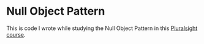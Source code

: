 # Null Object Pattern

This is code I wrote while studying the Null Object Pattern in this [Pluralsight course](https://app.pluralsight.com/library/courses/csharp-design-patterns-null-object/table-of-contents).
